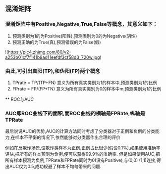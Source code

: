 ## 混淆矩阵
### 混淆矩阵中有Positive,Negative,True,False等概念，其意义如下：
1. 预测类别为1的为Positive(阳性),预测类别为0的为Negative(阴性)
2. 预测正确的为True(真),预测错误的为False(假)

!(https://pic4.zhimg.com/80/v2-a253b01cf7f141b9ad11eefdf3cf58d3_720w.jpg)

### 由此,可引出真阳(TP),和伪阳(FP)两个概念
1. TPrate = TP/(TP+FN)  意义为所有真实类别为1的样本中,预测类别为1的比例
2. FPrate = FP/(FP+TN)  意义为所有真实类别为0的样本中m,预测类别为1的比例

** ROC与AUC

### AUC即ROC曲线下的面积,而ROC曲线的横轴是FPRate,纵轴是TPRate

最后说说AUC的优势,AUC的计算方法同时考虑了分类器对于正例和负例的分类能力,在样本不平衡的情况下,依然能够对分类器作出合理的评价

例如在反欺诈场景,设欺诈类样本为正例,正例占比很少(假设0.1%),如果使用准确率评估,把所有的样本预测为负例,便可以获得99.9%的准确率.
但是如果使用AUC,把所有样本预测为负例,TPRate和FPRate同时为0(没有Positive),与(0,0) (1,1)连接,得出AUC仅为0.5,成功规避了样本不均匀带来的问题.
